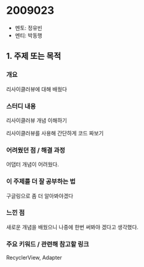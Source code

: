 # 2009023

- 멘토: 정유빈
- 멘티: 박동행

## 1. 주제 또는 목적

### 개요

리사이클러뷰에 대해 배웠다

### 스터디 내용

리사이클러뷰 개념 이해하기

리사이클러뷰를 사용해 간단하게 코드 짜보기

### 어려웠던 점 / 해결 과정

어댑터 개념이 어려웠다.

### 이 주제를 더 잘 공부하는 법

구글링으로 좀 더 알아봐야겠다

### 느낀 점

새로운 개념을 배웠으니 나중에 한번 써봐야 겠다고 생각했다.

### 주요 키워드 / 관련해 참고할 링크

RecyclerView, Adapter